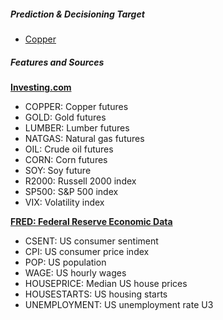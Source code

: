 ##### Prediction & Decisioning Target

- [Copper](https://www.cmegroup.com/education/articles-and-reports/copper-financial-futures-faq.html)

##### Features and Sources

[**Investing.com**](https://www.investing.com/)
- COPPER: Copper futures
- GOLD: Gold futures
- LUMBER: Lumber futures
- NATGAS: Natural gas futures
- OIL: Crude oil futures
- CORN: Corn futures
- SOY: Soy future
- R2000: Russell 2000 index
- SP500: S&P 500 index
- VIX: Volatility index

[**FRED: Federal Reserve Economic Data**](https://fred.stlouisfed.org/)
- CSENT: US consumer sentiment
- CPI: US consumer price index
- POP: US population
- WAGE: US hourly wages
- HOUSEPRICE: Median US house prices
- HOUSESTARTS:  US housing starts
- UNEMPLOYMENT: US unemployment rate U3